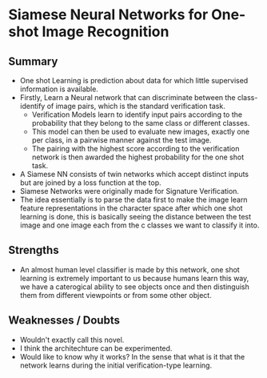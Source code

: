 # Siamese Neural Networks for One-shot Image Recognition  


## Summary
- One shot Learning is prediction about data for which little supervised information is available. 
- Firstly, Learn a Neural network that can discriminate between the class-identify of image pairs, which is the standard verification task.
  - Verification Models learn to identify input pairs according to the probability that they belong to the same class or different classes.
  - This model can then be used to evaluate new images, exactly one per class, in a pairwise manner against the test image.
  - The pairing with the highest score according to the verification network is then awarded the highest probability for the one shot task. 
- A Siamese NN consists of twin networks which accept distinct inputs but are joined by a loss function at the top. 
- Siamese Networks were originally made for Signature Verification.
- The idea essentially is to parse the data first to make the image learn feature representations in the character space after which one shot
learning is done, this is basically seeing the distance between the test image and one image each from the c classes we want to classify it 
into. 

## Strengths
- An almost human level classifier is made by this network, one shot learning is extremely important to us because humans learn this way, we 
have a caterogical ability to see objects once and then distinguish them from different viewpoints or from some other object. 

## Weaknesses / Doubts
- Wouldn't exactly call this novel.
- I think the architechture can be experimented.
- Would like to know why it works? In the sense that what is it that the network learns during the initial verification-type learning.
